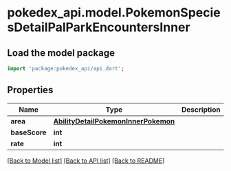 # pokedex_api.model.PokemonSpeciesDetailPalParkEncountersInner

## Load the model package
```dart
import 'package:pokedex_api/api.dart';
```

## Properties
Name | Type | Description | Notes
------------ | ------------- | ------------- | -------------
**area** | [**AbilityDetailPokemonInnerPokemon**](AbilityDetailPokemonInnerPokemon.md) |  | 
**baseScore** | **int** |  | 
**rate** | **int** |  | 

[[Back to Model list]](../README.md#documentation-for-models) [[Back to API list]](../README.md#documentation-for-api-endpoints) [[Back to README]](../README.md)


